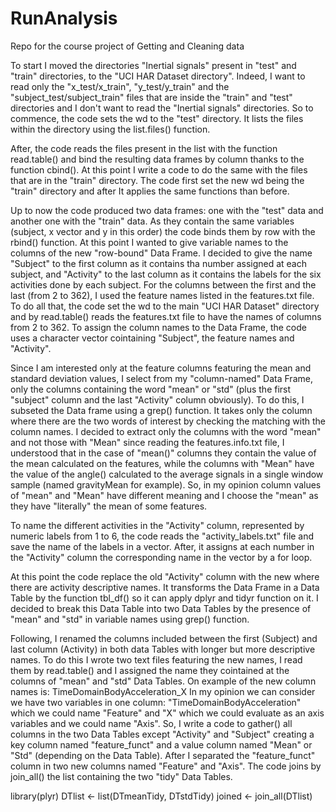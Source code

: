 # RunAnalysis
Repo for the course project of Getting and Cleaning data

To start I moved the directories "Inertial signals" present in "test" and "train" directories, to the "UCI HAR Dataset directory".
Indeed, I want to read only the "x_test/x_train", "y_test/y_train" and the "subject_test/subject_train" files that are inside the "train" and "test" directories and I don't want to read the "Inertial signals" directories. 
So to commence, the code sets the wd to the "test" directory. It lists the files within the directory using the list.files() function.

After, the code reads the files present in the list with the function read.table() and bind the resulting data frames by column thanks to the function cbind().
At this point I write a code to do the same with the files that are in the "train" directory.
The code first set the new wd being the "train" directory and after It applies the same functions than before.

Up to now the code produced two data frames: one with the "test" data and another one with the "train" data.
As they contain the same variables (subject, x vector and y in this order) the code binds them by row with the rbind() function. 
At this point I wanted to give variable names to the columns of the new "row-bound" Data Frame.
I decided to give the name "Subject" to the first column as it contains tha number assigned at each subject, and "Activity" to the last column as it contains the labels for the six activities done by each subject. 
For the columns between the first and the last (from 2 to 362), I used the feature names listed in the features.txt file.  
To do all that, the code set the wd to the main "UCI HAR Dataset" directory and by read.table() reads the features.txt file to have the names of columns from 2 to 362. 
To assign the column names to the Data Frame, the code uses a character vector cointaining "Subject", the feature names and "Activity".

Since I am interested only at the feature columns featuring the mean and standard deviation values, I select from my "column-named" Data Frame, only the columns containing the word "mean" or "std" (plus the first "subject" column and the last "Activity" column obviously). To do this, I subseted the Data frame using a grep() function. It takes only the column where there are the two words of interest by checking the matching with the column names.
I decided to extract only the columns with the word "mean" and not those with "Mean" since reading the features.info.txt file, I understood that in the case of "mean()" columns they contain the value of the mean calculated on the features, while the columns with "Mean" have the value of the angle() calculated to the average signals in a single window sample (named gravityMean for example). 
So, in my opinion column values of "mean" and "Mean" have different meaning and I choose the "mean" as they have "literally" the mean of some features.

To name the different activities in the "Activity" column, represented by numeric labels from 1 to 6, the code reads the "activity_labels.txt" file and save the name of the labels in a vector. After, it assigns at each number in the "Activity" column the corresponding name in the vector by a for loop.  

At this point the code replace the old "Activity" column with the new where there are activity descriptive names.
It transforms the Data Frame in a Data Table by the function tbl_df() so it can apply dplyr and tidyr function on it.
I decided to break this Data Table into two Data Tables by the presence of "mean" and "std" in variable names using grep() function. 

Following, I renamed the columns included between the first (Subject) and last column (Activity) in both data Tables with longer but more descriptive names. To do this I wrote two text files featuring the new names, I read them by read.table() and I assigned the name they cointained at the columns of "mean" and "std" Data Tables. 
On example of the new column names is: TimeDomainBodyAcceleration_X
In my opinion we can consider we have two variables in one column: "TimeDomainBodyAcceleration" which we could name "Feature" and "X" which we could evaluate as an axis variables and we could name "Axis".
So, I write a code to gather() all columns in the two Data Tables except "Activity" and "Subject" creating a key column named "feature_funct" and a value column named "Mean" or "Std" (depending on the Data Table). After I separated the "feature_funct" column in two new columns named "Feature" and "Axis".
The code joins by join_all() the list containing the two "tidy" Data Tables.


library(plyr)
DTlist <- list(DTmeanTidy, DTstdTidy)
joined <- join_all(DTlist)
